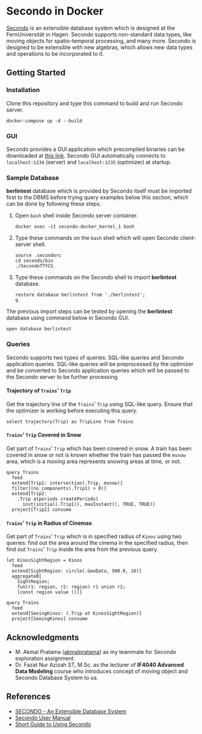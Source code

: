 # Secondo in Docker

[Secondo](http://dna.fernuni-hagen.de/secondo) is an extensible database system which is designed at the FernUniversit&auml;t in Hagen. Secondo supports non-standard data types, like moving objects for spatio-temporal processing, and many more. Secondo is designed to be extensible with new algebras, which allows new data types and operations to be incorporated to it.

## Getting Started

### Installation

Clone this repository and type this command to build and run Secondo server.

```
docker-compose up -d --build
```

### GUI

Secondo provides a GUI application which precompiled binaries can be downloaded at [this link](http://dna.fernuni-hagen.de/secondo/content_down.html#gui). Secondo GUI automatically connects to `localhost:1234` (server) and `localhost:1235` (optimizer) at startup.

### Sample Database

**berlintest** database which is provided by Secondo itself must be imported first to the DBMS before trying query examples below this section, which can be done by following these steps.

1. Open `bash` shell inside Secondo server container.
   ```
   docker exec -it secondo-docker_kernel_1 bash
   ```

2. Type these commands on the `bash` shell which will open Secondo client-server shell.
   ```
   source .secondorc
   cd secondo/bin
   ./SecondoTTYCS
   ```

3. Type these commands on the Secondo shell to import **berlintest** database.
   ```
   restore database berlintest from './berlintest';
   q
   ```

The previous import steps can be tested by opening the **berlintest** database using command below in Secondo GUI.

```
open database berlintest
```

### Queries

Secondo supports two types of queries: SQL-like queries and Secondo application queries. SQL-like queries will be preprocessed by the optimizer and be converted to Secondo application queries which will be passed to the Secondo server to be further processing.

#### Trajectory of `Trains`' `Trip`

Get the trajectory line of the `Trains`' `Trip` using SQL-like query. Ensure that the optimizer is working before executing this query.

```
select trajectory(Trip) as TripLine from Trains
```

#### `Trains`' `Trip` Covered in Snow

Get part of `Trains`' `Trip` which has been covered in snow. A train has been covered in snow or not is known whether the train has passed the `msnow` area, which is a moving area represents snowing areas at time, or not.

```
query Trains
  feed
  extend[Trip1: intersection(.Trip, msnow)]
  filter[(no_components(.Trip1) > 0)]
  extend[Trip2:
    .Trip atperiods createPeriods(
      inst(initial(.Trip1)), maxInstant(), TRUE, TRUE)]
  project[Trip2] consume
```

#### `Trains`' `Trip` in Radius of Cinemas

Get part of `Trains`' `Trip` which is in specified radius of `Kinos` using two queries: find out the area around the cinema in the specified radius, then find out `Trains`' `Trip` inside the area from the previous query.

```
let KinosSightRegion = Kinos
  feed
  extend[SightRegion: circle(.GeoData, 500.0, 16)]
  aggregateB[
    SightRegion;
    fun(r1: region, r2: region) r1 union r2;
    [const region value ()]]
```

```
query Trains
  feed
  extend[SeeingKinos: (.Trip at KinosSightRegion)]
  project[SeeingKinos] consume
```

## Acknowledgments

- M. Akmal Pratama ([akmalpratama](https://github.com/akmalpratama)) as my teammate for Secondo exploration assignment.
- Dr. Fazat Nur Azizah ST, M.Sc. as the lecturer of **IF4040 Advanced Data Modeling** course who introduces concept of moving object and Secondo Database System to us.

## References

- [SECONDO - An Extensible Database System](http://dna.fernuni-hagen.de/secondo)
- [Secondo User Manual](http://dna.fernuni-hagen.de/secondo/files/Documentation/General/SecondoManual.pdf)
- [Short Guide to Using Secondo](http://dna.fernuni-hagen.de/secondo/files/Documentation/General/Secondo-mod.pdf)
